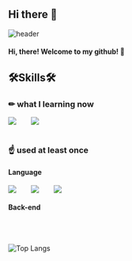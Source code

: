 ## Hi there 👋

![header](https://capsule-render.vercel.app/api?type=Cylinder&text=NaMME&color=000000&fontColor=ffffff&animation=fadeIn)
#### Hi, there! Welcome to my github! 🙌

## 🛠Skills🛠

### ✏ what I learning now
<div style="display:flex;gap:30px;flex-wrap:wrap;">
  <img src="https://img.shields.io/badge/CSharp-00599C?style=for-the-badge&logo=CSharp#&logoColor=white">
  <img src="https://img.shields.io/badge/Unity-A8B9CC?style=for-the-badge&logo=Unity&logoColor=white">
</div>

<br />

### ☝ used at least once

#### Language
<div style="display:flex;gap:30px;flex-wrap:wrap;">
  <img src="https://img.shields.io/badge/C-A8B9CC?style=for-the-badge&logo=C&logoColor=white">
  <img src="https://img.shields.io/badge/C++-00599C?style=for-the-badge&logo=C++&logoColor=white">
  <img src="https://img.shields.io/badge/Java-A8B9CC?style=for-the-badge&logo=Java&logoColor=white">
</div>

#### Back-end

<br />
<br />

![Top Langs](https://github-readme-stats.vercel.app/api/top-langs/?username=hs-1771178-leenamho&layout=compact)


